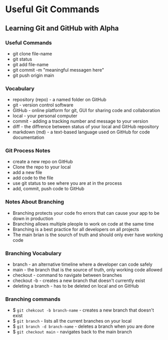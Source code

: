 # Useful Git Commands

## Learning Git and GitHub with Alpha

### Useful Commands

- git clone file-name
- git status
- git add file-name
- git commit -m "meaningful messagen here"
- git push origin main

### Vocabulary

- repository (repo) - a named folder on GitHub
- git - version control software
- GitHub - online platform for git, GUI for sharing code and collaboration
- local - your personal computer
- commit - adding a tracking number and message to your version
- diff - the diffrence between status of your local and GitHub repository
- markdown (md) - a text-based language used on GitHub for code documentation

### Git Process Notes
- create a new repo on GitHub
- Clone the repo to your local
- add a new file
- add code to the file
- use git status to see where you are at in the process
- add, commit, push code to GitHub

### Notes About Branching

- Branching protects your code fro errors that can cause your app to be down in production
- Branching allows multiple pleople to work on code at the same time 
- Branching is a best practice for all developers on all projects
- The main brian is the sourch of truth and should only ever have working code

### Branching Vocabulary

- branch - an alternative timeline where a developer can code safely 
- main - the branch that is the source of truth, only working code allowed
- checkout - command to navigate between branches
- checkout -b - creates a new branch that doesn't currently exist
- deleting a branch - has to be deleted on local and on GitHub

### Branching commands

- $ `git chekcout -b branch-name` - creates a new branch that doesn't exist
- $ `git branch` - lists all the current branches on your local
- $ `git branch -d branch-name` -  deletes a branch when you are done
- $ `git checkout main` - navigates back to the main branch